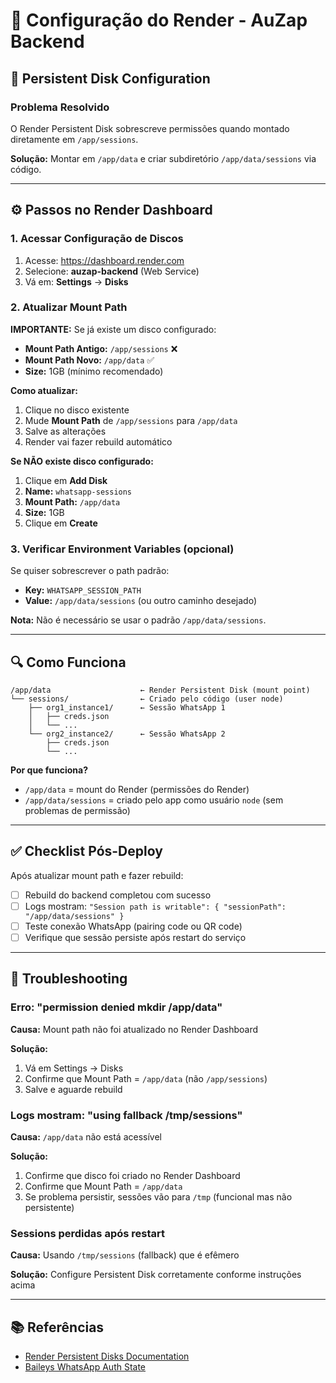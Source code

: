 # 🚀 Configuração do Render - AuZap Backend

## 📝 Persistent Disk Configuration

### Problema Resolvido
O Render Persistent Disk sobrescreve permissões quando montado diretamente em `/app/sessions`.

**Solução:** Montar em `/app/data` e criar subdiretório `/app/data/sessions` via código.

---

## ⚙️ Passos no Render Dashboard

### 1. Acessar Configuração de Discos

1. Acesse: https://dashboard.render.com
2. Selecione: **auzap-backend** (Web Service)
3. Vá em: **Settings** → **Disks**

### 2. Atualizar Mount Path

**IMPORTANTE:** Se já existe um disco configurado:

- **Mount Path Antigo:** `/app/sessions` ❌
- **Mount Path Novo:** `/app/data` ✅
- **Size:** 1GB (mínimo recomendado)

**Como atualizar:**

1. Clique no disco existente
2. Mude **Mount Path** de `/app/sessions` para `/app/data`
3. Salve as alterações
4. Render vai fazer rebuild automático

**Se NÃO existe disco configurado:**

1. Clique em **Add Disk**
2. **Name:** `whatsapp-sessions`
3. **Mount Path:** `/app/data`
4. **Size:** 1GB
5. Clique em **Create**

### 3. Verificar Environment Variables (opcional)

Se quiser sobrescrever o path padrão:

- **Key:** `WHATSAPP_SESSION_PATH`
- **Value:** `/app/data/sessions` (ou outro caminho desejado)

**Nota:** Não é necessário se usar o padrão `/app/data/sessions`.

---

## 🔍 Como Funciona

```
/app/data                    ← Render Persistent Disk (mount point)
└── sessions/                ← Criado pelo código (user node)
    ├── org1_instance1/      ← Sessão WhatsApp 1
    │   ├── creds.json
    │   └── ...
    └── org2_instance2/      ← Sessão WhatsApp 2
        ├── creds.json
        └── ...
```

**Por que funciona?**
- `/app/data` = mount do Render (permissões do Render)
- `/app/data/sessions` = criado pelo app como usuário `node` (sem problemas de permissão)

---

## ✅ Checklist Pós-Deploy

Após atualizar mount path e fazer rebuild:

- [ ] Rebuild do backend completou com sucesso
- [ ] Logs mostram: `"Session path is writable": { "sessionPath": "/app/data/sessions" }`
- [ ] Teste conexão WhatsApp (pairing code ou QR code)
- [ ] Verifique que sessão persiste após restart do serviço

---

## 🐛 Troubleshooting

### Erro: "permission denied mkdir /app/data"

**Causa:** Mount path não foi atualizado no Render Dashboard

**Solução:**
1. Vá em Settings → Disks
2. Confirme que Mount Path = `/app/data` (não `/app/sessions`)
3. Salve e aguarde rebuild

### Logs mostram: "using fallback /tmp/sessions"

**Causa:** `/app/data` não está acessível

**Solução:**
1. Confirme que disco foi criado no Render Dashboard
2. Confirme que Mount Path = `/app/data`
3. Se problema persistir, sessões vão para `/tmp` (funcional mas não persistente)

### Sessions perdidas após restart

**Causa:** Usando `/tmp/sessions` (fallback) que é efêmero

**Solução:** Configure Persistent Disk corretamente conforme instruções acima

---

## 📚 Referências

- [Render Persistent Disks Documentation](https://render.com/docs/disks)
- [Baileys WhatsApp Auth State](https://github.com/WhiskeySockets/Baileys#saving-session-data)

